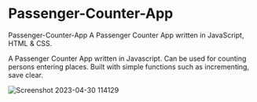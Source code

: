 # Passenger-Counter-App
Passenger-Counter-App A Passenger Counter App written in  JavaScript, HTML  &amp; CSS.

A Passenger Counter App written in Javascript. Can be used for counting persons entering places. Built with simple functions such as incrementing, save clear.      
  
![Screenshot 2023-04-30 114129](https://user-images.githubusercontent.com/98957798/235338679-10e5bf31-75ce-4431-9e3d-449be4e876a1.png)
